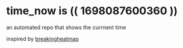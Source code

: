 # time_now is (( 1698087600360 ))

an automated repo that shows the currnent time

inspired by [breakingheatmap](https://github.com/breakingheatmap/breakingheatmap)